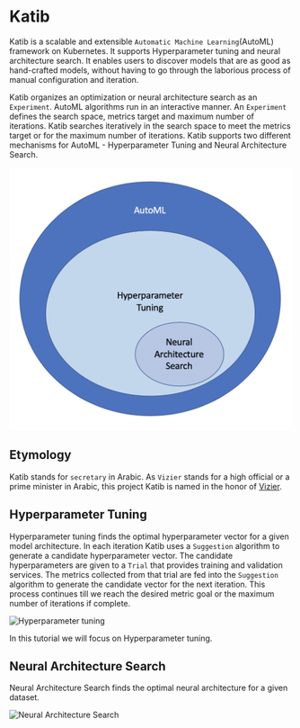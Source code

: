 # Katib

Katib is a scalable and extensible `Automatic Machine Learning`(AutoML) framework on Kubernetes. It supports Hyperparameter tuning and neural architecture search. It enables users to discover models that are as good as hand-crafted models, without having to go through the laborious process of manual configuration and iteration.

Katib organizes an optimization or neural architecture search as an `Experiment`. 
AutoML algorithms run in an interactive manner. An `Experiment` defines the search space, metrics target and maximum number of iterations. Katib searches iteratively in the search space to meet the metrics target or for the maximum number of iterations.
Katib supports two different mechanisms for AutoML - Hyperparameter Tuning and Neural Architecture Search.

![AutoML](../images/automl.png)

## Etymology

Katib stands for `secretary` in Arabic. As `Vizier` stands for a high official or a prime minister in Arabic, this project Katib is named in the honor of [Vizier](https://ai.google/research/pubs/pub46180).

## Hyperparameter Tuning

Hyperparameter tuning finds the optimal hyperparameter vector for a given model architecture. In each iteration Katib uses a `Suggestion` algorithm to generate a candidate hyperparameter vector. The candidate hyperparameters are given to a `Trial` that provides training and validation services. The metrics collected from that trial are fed into the `Suggestion` algorithm to generate the candidate vector for the next iteration. This process continues till we reach the desired metric goal or the maximum number of iterations if complete.

![Hyperparameter tuning](../images/hpt.png)

In this tutorial we will focus on Hyperparameter tuning.

## Neural Architecture Search

Neural Architecture Search finds the optimal neural architecture for a given dataset.

![Neural Architecture Search](../images/katib.png)